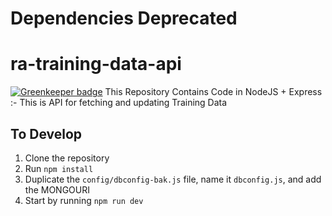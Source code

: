 # Dependencies Deprecated

# ra-training-data-api

[![Greenkeeper badge](https://badges.greenkeeper.io/deependerch/ra-training-data-api.svg)](https://greenkeeper.io/)
This Repository Contains Code in NodeJS + Express :- This is API for fetching and updating Training Data

## To Develop
1. Clone the repository
2. Run `npm install`
3. Duplicate the `config/dbconfig-bak.js` file, name it `dbconfig.js`, and add the MONGOURI
4. Start by running `npm run dev`



